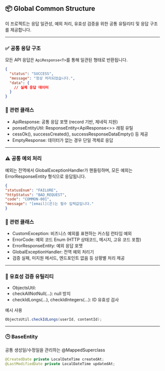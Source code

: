 ## 📦 Global Common Structure

이 프로젝트는 응답 일관성, 예외 처리, 유효성 검증을 위한 공통 유틸리티 및 응답 구조를 제공합니다.

---

### ✅ 공통 응답 구조

모든 API 응답은 `ApiResponse<T>`를 통해 일관된 형태로 반환됩니다.

```json
{
  "status": "SUCCESS",
  "message": "정상 처리되었습니다.",
  "data": {
    // 실제 응답 데이터
  }
}
```
### 📌 관련 클래스
- ApiResponse<T>: 공통 응답 포맷 (record 기반, 제네릭 지원)
- ponseEntityUtil: ResponseEntity<ApiResponse<>> 래핑 유틸 
- cessOk(), successCreated(), successResponseDataEmpty() 등 제공 
- EmptyResponse: 데이터가 없는 경우 단일 객체로 응답

---
### ⚠️ 공통 예외 처리

예외는 전역에서 GlobalExceptionHandler가 핸들링하며,
모든 예외는 ErrorResponseEntity 형식으로 응답됩니다.
```json
{
"statusEnum": "FAILURE",
"httpStatus": "BAD_REQUEST",
"code": "COMMON-001",
"message": "[email](은)는 필수 입력값입니다."
}
```

### 📌 관련 클래스
- CustomException: 비즈니스 예외를 표현하는 커스텀 런타임 예외
- ErrorCode: 예외 코드 Enum (HTTP 상태코드, 메시지, 고유 코드 포함)
- ErrorResponseEntity: 예외 응답 포맷
- GlobalExceptionHandler: 전역 예외 처리기
- 검증 실패, 미지원 메서드, 엔드포인트 없음 등 상황별 처리 제공

---

### 🧹 유효성 검증 유틸리티
- ObjectsUtil:
- checkAllNotNull(...): null 방지
- checkIdLongs(...), checkIdIntegers(...): ID 유효성 검사

예시 사용
```java
ObjectsUtil.checkIdLongs(userId, contentId);
```
---
### 🕒 BaseEntity
공통 생성일/수정일을 관리하는 @MappedSuperclass
```java
@CreatedDate private LocalDateTime createdAt;
@LastModifiedDate private LocalDateTime updatedAt;
```